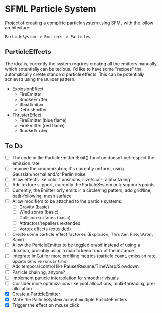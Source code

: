 # SFML Particle System

Project of creating a complete particle system using SFML with the follow architecture:

`ParticleSystem -> Emitters -> Particles`

## ParticleEffects

The idea is, currently the system requires creating all the emitters manually, which potentially can be
tedious. I'd like to have some "recipes" that automatically create standard particle effects. This can
be potentially achieved using the Builder pattern.

- ExplosionEffect
  - FireEmitter
  - SmokeEmitter
  - BlastEmitter
  - DebrisEmitter
- ThrusterEffect
  - FireEmitter (blue flame)
  - FireEmitter (red flame)
  - SmokeEmitter

## To Do

- [ ] The code in the ParticleEmitter::Emit() function doesn't yet respect the emission rate
- [ ] Improve the randomization; it's currently uniform, using Gaussian/normal and/or Perlin noise
- [ ] Allow effects like color transitions, size/scale, alpha fading
- [ ] Add texture support, currently the ParticleSystem only supports points
- [ ] Currently, the Emitter only emits in a circle/ring pattern, add grid/line, path-following, mesh surface
- [ ] Allow modifiers to be attached to the particle systems:
  - [ ] Gravity (basic)
  - [ ] Wind zones (basic)
  - [ ] Collision surfaces (basic)
  - [ ] Attractors/repellers (extended)
  - [ ] Vortex effects (extended)
- [ ] Create some particle effect factories (Explosion, Thruster, Fire, Water, Sand)
- [ ] Allow the ParticleEmitter to be toggled on/off instead of using a duration, probably using a map to keep track of
  the instance
- [ ] Integrate ImGui for more profiling metrics (particle count, emission rate, update time vs render time)
- [ ] Add temporal control like Pause/Resume/TimeWarp/Slowdown
- [ ] Particle chaining, anyone?
- [ ] Implement particle interpolation for smoother visuals
- [ ] Consider more optimizations like pool allocations, multi-threading, pre-allocation
- [x] Create a ParticleEmitter
- [x] Make the ParticleSystem accept multiple ParticleEmitters
- [x] Trigger the effect on mouse click
